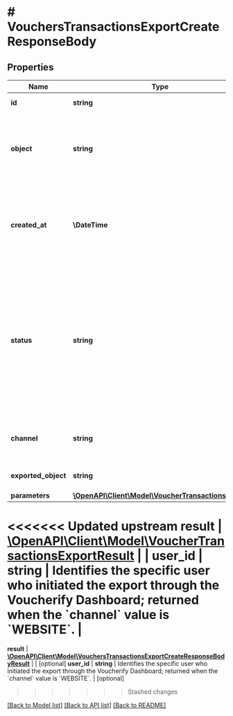 # # VouchersTransactionsExportCreateResponseBody

## Properties

Name | Type | Description | Notes
------------ | ------------- | ------------- | -------------
**id** | **string** | Unique export ID. |
**object** | **string** | The type of object being represented. This object stores information about the &#x60;export&#x60;. | [default to 'export']
**created_at** | **\DateTime** | Timestamp representing the date and time when the export was scheduled in ISO 8601 format. |
**status** | **string** | Status of the export. Informs you whether the export has already been completed, i.e. indicates whether the file containing the exported data has been generated. | [default to 'SCHEDULED']
**channel** | **string** | The channel through which the export was triggered. | [default to 'API']
**exported_object** | **string** | The type of exported object. | [default to 'voucher_transactions']
**parameters** | [**\OpenAPI\Client\Model\VoucherTransactionsFilters**](VoucherTransactionsFilters.md) |  |
<<<<<<< Updated upstream
**result** | [**\OpenAPI\Client\Model\VoucherTransactionsExportResult**](VoucherTransactionsExportResult.md) |  |
**user_id** | **string** | Identifies the specific user who initiated the export through the Voucherify Dashboard; returned when the &#x60;channel&#x60; value is &#x60;WEBSITE&#x60;. |
=======
**result** | [**\OpenAPI\Client\Model\VouchersTransactionsExportCreateResponseBodyResult**](VouchersTransactionsExportCreateResponseBodyResult.md) |  | [optional]
**user_id** | **string** | Identifies the specific user who initiated the export through the Voucherify Dashboard; returned when the &#x60;channel&#x60; value is &#x60;WEBSITE&#x60;. | [optional]
>>>>>>> Stashed changes

[[Back to Model list]](../../README.md#models) [[Back to API list]](../../README.md#endpoints) [[Back to README]](../../README.md)
